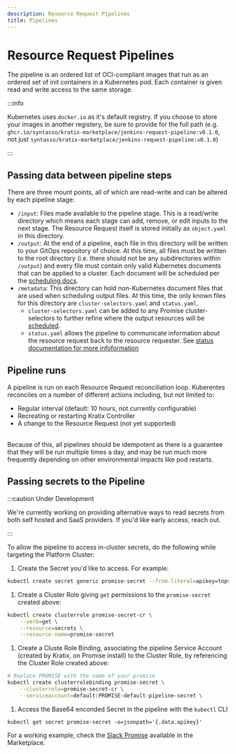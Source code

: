 ```yaml
---
description: Resource Request Pipelines
title: Pipelines
---
```


# Resource Request Pipelines

The pipeline is an ordered list of OCI-compliant images that run as an ordered
set of init containers in a Kubernetes pod. Each container is given read and
write access to the same storage.

:::info

Kubernetes uses `docker.io` as it's default registry. If you choose to store your images in another registery, be sure to provide for the full path (e.g. `ghcr.io/syntasso/kratix-marketplace/jenkins-request-pipeline:v0.1.0`, not just `syntasso/kratix-marketplace/jenkins-request-pipeline:v0.1.0`)

:::

## Passing data between pipeline steps

There are three mount points, all of which are read-write and can be altered by each pipeline stage:

- `/input`: Files made available to the pipeline stage. This is a read/write directory which means each stage can add, remove, or edit inputs to the next stage. The Resource Request itself is stored initially as `object.yaml` in this directory.
- `/output`: At the end of a pipeline, each file in this directory will be written to your GitOps repository of choice. At this time, all files must be written to the root directory (i.e. there should not be any subdirectories within `/output`) and every file must contain only valid Kubernetes documents that can be applied to a cluster. Each document will be scheduled per the [scheduling docs](../04-scheduling.md).
- `/metadata`: This directory can hold non-Kubernetes document files that are used when scheduling output files. At this time, the only known files for this directory are `cluster-selectors.yaml` and `status.yaml`. 
   - `cluster-selectors.yaml` can be added to any Promise cluster-selectors to further refine where the output resources will be [scheduled](../04-scheduling.md#pipeline).
   - `status.yaml` allows the pipeline to communicate information about the resource request back to the resource requester. See [status documentation for more infoformation](04-status.md)

## Pipeline runs

A pipeline is run on each Resource Request reconciliation loop. Kuberentes reconciles on a number of different actions including, but not limited to:

- Regular interval (default: 10 hours, not currently configurable)
- Recreating or restarting Kratix Controller
- A change to the Resource Request (not yet supported)

<br/>
Because of this, all pipelines should be idempotent as there is a guarantee that they will be run multiple times a day, and may be run much more frequently depending on other environmental impacts like pod restarts.

## Passing secrets to the Pipeline

:::caution Under Development

We're currently working on providing alternative ways to read secrets from both self hosted and SaaS providers. If you'd like early access, reach out.

:::

To allow the pipeline to access in-cluster secrets, do the following while targeting the Platform Cluster:

1. Create the Secret you'd like to access. For example:
  ```bash
kubectl create secret generic promise-secret --from-literal=apikey=topsecret
  ```
1. Create a Cluster Role giving `get` permissions to the `promise-secret` created above:
  ```bash
kubectl create clusterrole promise-secret-cr \
      --verb=get \
      --resource=secrets \
      --resource-name=promise-secret
  ```
1. Create a Cluste Role Binding, associating the pipeline Service Account (created by Kratix, on Promise install) to the Cluster Role, by referencing the Cluster Role created above:
  ```bash
  # Replace PROMISE with the name of your promise
kubectl create clusterrolebinding promise-secret \
      --clusterrole=promise-secret-cr \
      --serviceaccount=default:PROMISE-default-pipeline-secret \
  ```
1. Access the Base64 enconded Secret in the pipeline with the `kubectl` CLI
  ```
  kubectl get secret promise-secret -o=jsonpath='{.data.apikey}'
  ```

For a working example, check the [Slack Promise](https://github.com/syntasso/kratix-marketplace/tree/main/slack) available in the Marketplace.
